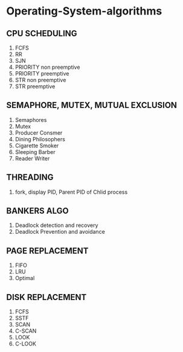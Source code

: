 # Operating-System-algorithms

## CPU SCHEDULING
1. FCFS
2. RR 
3. SJN 
4. PRIORITY non preemptive
5. PRIORITY preemptive
6. STR non preemptive
7. STR preemptive

## SEMAPHORE, MUTEX, MUTUAL EXCLUSION
1. Semaphores 
2. Mutex 
3. Producer Consmer
4. Dining Philosophers
5. Cigarette Smoker 
6. Sleeping Barber
7. Reader Writer

## THREADING
1. fork, display PID, Parent PID of Chlid process 

## BANKERS ALGO
1. Deadlock detection and recovery
2. Deadlock Prevention and avoidance


## PAGE REPLACEMENT
1. FIFO 
2. LRU 
3. Optimal 

## DISK REPLACEMENT 
1. FCFS 
2. SSTF 
3. SCAN 
4. C-SCAN 
5. LOOK 
6. C-LOOK
